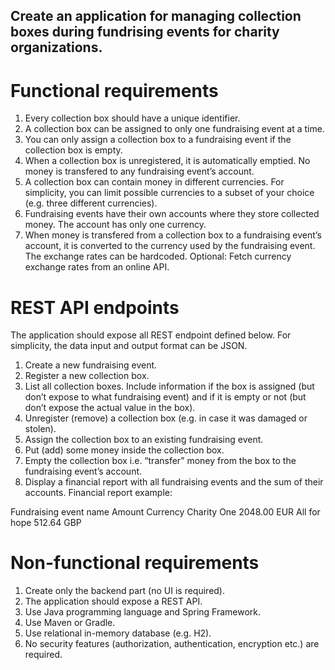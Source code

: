 ## Create an application for managing collection boxes during fundrising events for charity organizations.

# Functional requirements
1. Every collection box should have a unique identifier.
2. A collection box can be assigned to only one fundraising event at a time.
3. You can only assign a collection box to a fundraising event if the collection box is empty.
4. When a collection box is unregistered, it is automatically emptied. No money is transfered to any
fundraising event’s account.
5. A collection box can contain money in different currencies. For simplicity, you can limit possible
currencies to a subset of your choice (e.g. three different currencies).
6. Fundraising events have their own accounts where they store collected money. The account has
only one currency.
7. When money is transfered from a collection box to a fundraising event’s account, it is converted
to the currency used by the fundraising event. The exchange rates can be hardcoded.
Optional: Fetch currency exchange rates from an online API.

# REST API endpoints
The application should expose all REST endpoint defined below. For simplicity, the data input and
output format can be JSON.
1. Create a new fundraising event.
2. Register a new collection box.
3. List all collection boxes. Include information if the box is assigned (but don’t expose to what
fundraising event) and if it is empty or not (but don’t expose the actual value in the box).
4. Unregister (remove) a collection box (e.g. in case it was damaged or stolen).
5. Assign the collection box to an existing fundraising event.
6. Put (add) some money inside the collection box.
7. Empty the collection box i.e. “transfer” money from the box to the fundraising event’s account.
8. Display a financial report with all fundraising events and the sum of their accounts.
Financial report example:

Fundraising event name Amount Currency
Charity One 2048.00 EUR
All for hope 512.64 GBP

# Non-functional requirements
1. Create only the backend part (no UI is required).
2. The application should expose a REST API.
3. Use Java programming language and Spring Framework.
4. Use Maven or Gradle.
5. Use relational in-memory database (e.g. H2).
6. No security features (authorization, authentication, encryption etc.) are required.
